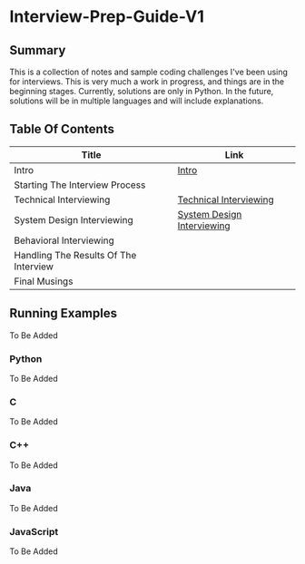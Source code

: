 # Interview-Prep-Guide-V1

## Summary

This is a collection of notes and sample coding challenges I've been using for interviews. This is very much a work in progress, and things are in the beginning stages. Currently, solutions are only in Python. In the future, solutions will be in multiple languages and will include explanations.

## Table Of Contents

| Title                                 	| Link                                                                                                                             	|
|---------------------------------------	|----------------------------------------------------------------------------------------------------------------------------------	|
| Intro                                 	| [Intro](https://github.com/piresjo/Interview-Prep-Guide/tree/master/1%20-%20Intro)                                               	|
| Starting The Interview Process        	|                                                                                                                                  	|
| Technical Interviewing                	| [Technical Interviewing](https://github.com/piresjo/Interview-Prep-Guide/tree/master/3%20-%20Technical%20Interviewing)           	|
| System Design Interviewing            	| [System Design Interviewing](https://github.com/piresjo/Interview-Prep-Guide/tree/master/4%20-%20System%20Design%20Interviewing) 	|
| Behavioral Interviewing               	|                                                                                                                                  	|
| Handling The Results Of The Interview 	|                                                                                                                                  	|
| Final Musings                         	|                                                                                                                                  	|

## Running Examples

To Be Added

### Python

To Be Added

### C

To Be Added

### C++

To Be Added

### Java

To Be Added

### JavaScript

To Be Added

